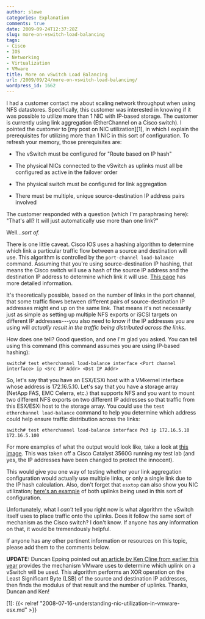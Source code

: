 ```yaml
---
author: slowe
categories: Explanation
comments: true
date: 2009-09-24T12:37:28Z
slug: more-on-vswitch-load-balancing
tags:
- Cisco
- IOS
- Networking
- Virtualization
- VMware
title: More on vSwitch Load Balancing
url: /2009/09/24/more-on-vswitch-load-balancing/
wordpress_id: 1662
---
```


I had a customer contact me about scaling network throughput when using NFS datastores. Specifically, this customer was interested in knowing if it was possible to utilize more than 1 NIC with IP-based storage. The customer is currently using link aggregation (EtherChannel on a Cisco switch). I pointed the customer to [my post on NIC utilization][1], in which I explain the prerequisites for utilizing more than 1 NIC in this sort of configuration. To refresh your memory, those prerequisites are:

* The vSwitch must be configured for "Route based on IP hash"

* The physical NICs connected to the vSwitch as uplinks must all be configured as active in the failover order

* The physical switch must be configured for link aggregation

* There must be multiple, unique source-destination IP address pairs involved

The customer responded with a question (which I'm paraphrasing here): "That's all? It will just automatically use more than one link?"

Well..._sort of._

There is one little caveat. Cisco IOS uses a hashing algorithm to determine which link a particular traffic flow between a source and destination will use. This algorithm is controlled by the `port-channel load-balance` command. Assuming that you're using source-destination IP hashing, that means the Cisco switch will use a hash of the source IP address and the destination IP address to determine which link it will use. [This page](http://www.cisco.com/en/US/tech/tk389/tk213/technologies_tech_note09186a0080094714.shtml#catalyst) has more detailed information.

It's theoretically possible, based on the number of links in the port channel, that some traffic flows between different pairs of source-destination IP addresses might end up on the same link. That means it's not necessarily just as simple as setting up multiple NFS exports or iSCSI targets on different IP addresses---you also need to know if the IP addresses you are using will _actually result in the traffic being distributed across the links_.

How does one tell? Good question, and one I'm glad you asked. You can tell using this command (this command assumes you are using IP-based hashing):

	switch# test etherchannel load-balance interface <Port channel interface> ip <Src IP Addr> <Dst IP Addr>

So, let's say that you have an ESX/ESXi host with a VMkernel interface whose address is 172.16.5.10. Let's say that you have a storage array (NetApp FAS, EMC Celerra, etc.) that supports NFS and you want to mount two different NFS exports on two different IP addresses so that traffic from this ESX/ESXi host to the storage array. You could use the `test etherchannel load-balance` command to help you determine which address could help ensure traffic distribution across the links:

	switch# test etherchannel load-balance interface Po3 ip 172.16.5.10 172.16.5.100

For more examples of what the output would look like, take a look at [this image](/public/img/test-ethchannel-output.png). This was taken off a Cisco Catalyst 3560G running my test lab (and yes, the IP addresses have been changed to protect the innocent).

This would give you one way of testing whether your link aggregation configuration would actually use multiple links, or only a single link due to the IP hash calculation. Also, don't forget that `esxtop` can also show you NIC utilization; [here's an example](/public/img/esxtop-net-output-ethchannel.png) of both uplinks being used in this sort of configuration.

Unfortunately, what I _can't_ tell you right now is what algorithm the vSwitch itself uses to place traffic onto the uplinks. Does it follow the same sort of mechanism as the Cisco switch? I don't know. If anyone has any information on that, it would be tremendously helpful.

If anyone has any other pertinent information or resources on this topic, please add them to the comments below.

**UPDATE:** Duncan Epping pointed out [an article by Ken Cline from earlier this year](http://kensvirtualreality.wordpress.com/2009/04/05/the-great-vswitch-debatepart-3/) provides the mechanism VMware uses to determine which uplink on a vSwitch will be used. This algorithm performs an XOR operation on the Least Significant Byte (LSB) of the source and destination IP addresses, then finds the modulus of that result and the number of uplinks. Thanks, Duncan and Ken!

[1]: {{< relref "2008-07-16-understanding-nic-utilization-in-vmware-esx.md" >}}
